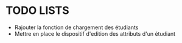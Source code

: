 # TODO LISTS
- Rajouter la fonction de chargement des étudiants
- Mettre en place le dispositif d'edition des attributs d'un étudiant
